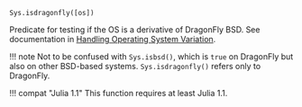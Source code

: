 ```
Sys.isdragonfly([os])
```

Predicate for testing if the OS is a derivative of DragonFly BSD. See documentation in [Handling Operating System Variation](@ref).

!!! note
    Not to be confused with `Sys.isbsd()`, which is `true` on DragonFly but also on other BSD-based systems. `Sys.isdragonfly()` refers only to DragonFly.


!!! compat "Julia 1.1"
    This function requires at least Julia 1.1.

